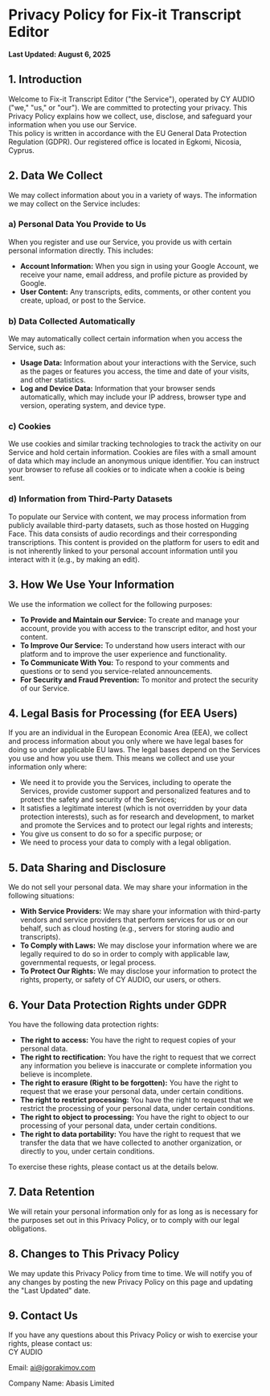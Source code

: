 # **Privacy Policy for Fix-it Transcript Editor**

**Last Updated: August 6, 2025**

## **1\. Introduction**

Welcome to Fix-it Transcript Editor ("the Service"), operated by CY AUDIO ("we," "us," or "our"). We are committed to protecting your privacy. This Privacy Policy explains how we collect, use, disclose, and safeguard your information when you use our Service.  
This policy is written in accordance with the EU General Data Protection Regulation (GDPR). Our registered office is located in Egkomi, Nicosia, Cyprus.

## **2\. Data We Collect**

We may collect information about you in a variety of ways. The information we may collect on the Service includes:

### **a) Personal Data You Provide to Us**

When you register and use our Service, you provide us with certain personal information directly. This includes:

* **Account Information:** When you sign in using your Google Account, we receive your name, email address, and profile picture as provided by Google.  
* **User Content:** Any transcripts, edits, comments, or other content you create, upload, or post to the Service.

### **b) Data Collected Automatically**

We may automatically collect certain information when you access the Service, such as:

* **Usage Data:** Information about your interactions with the Service, such as the pages or features you access, the time and date of your visits, and other statistics.  
* **Log and Device Data:** Information that your browser sends automatically, which may include your IP address, browser type and version, operating system, and device type.

### **c) Cookies**

We use cookies and similar tracking technologies to track the activity on our Service and hold certain information. Cookies are files with a small amount of data which may include an anonymous unique identifier. You can instruct your browser to refuse all cookies or to indicate when a cookie is being sent.

### **d) Information from Third-Party Datasets**

To populate our Service with content, we may process information from publicly available third-party datasets, such as those hosted on Hugging Face. This data consists of audio recordings and their corresponding transcriptions. This content is provided on the platform for users to edit and is not inherently linked to your personal account information until you interact with it (e.g., by making an edit).

## **3\. How We Use Your Information**

We use the information we collect for the following purposes:

* **To Provide and Maintain our Service:** To create and manage your account, provide you with access to the transcript editor, and host your content.  
* **To Improve Our Service:** To understand how users interact with our platform and to improve the user experience and functionality.  
* **To Communicate With You:** To respond to your comments and questions or to send you service-related announcements.  
* **For Security and Fraud Prevention:** To monitor and protect the security of our Service.

## **4\. Legal Basis for Processing (for EEA Users)**

If you are an individual in the European Economic Area (EEA), we collect and process information about you only where we have legal bases for doing so under applicable EU laws. The legal bases depend on the Services you use and how you use them. This means we collect and use your information only where:

* We need it to provide you the Services, including to operate the Services, provide customer support and personalized features and to protect the safety and security of the Services;  
* It satisfies a legitimate interest (which is not overridden by your data protection interests), such as for research and development, to market and promote the Services and to protect our legal rights and interests;  
* You give us consent to do so for a specific purpose; or  
* We need to process your data to comply with a legal obligation.

## **5\. Data Sharing and Disclosure**

We do not sell your personal data. We may share your information in the following situations:

* **With Service Providers:** We may share your information with third-party vendors and service providers that perform services for us or on our behalf, such as cloud hosting (e.g., servers for storing audio and transcripts).  
* **To Comply with Laws:** We may disclose your information where we are legally required to do so in order to comply with applicable law, governmental requests, or legal process.  
* **To Protect Our Rights:** We may disclose your information to protect the rights, property, or safety of CY AUDIO, our users, or others.

## **6\. Your Data Protection Rights under GDPR**

You have the following data protection rights:

* **The right to access:** You have the right to request copies of your personal data.  
* **The right to rectification:** You have the right to request that we correct any information you believe is inaccurate or complete information you believe is incomplete.  
* **The right to erasure (Right to be forgotten):** You have the right to request that we erase your personal data, under certain conditions.  
* **The right to restrict processing:** You have the right to request that we restrict the processing of your personal data, under certain conditions.  
* **The right to object to processing:** You have the right to object to our processing of your personal data, under certain conditions.  
* **The right to data portability:** You have the right to request that we transfer the data that we have collected to another organization, or directly to you, under certain conditions.

To exercise these rights, please contact us at the details below.

## **7\. Data Retention**

We will retain your personal information only for as long as is necessary for the purposes set out in this Privacy Policy, or to comply with our legal obligations.

## **8\. Changes to This Privacy Policy**

We may update this Privacy Policy from time to time. We will notify you of any changes by posting the new Privacy Policy on this page and updating the "Last Updated" date.

## **9\. Contact Us**

If you have any questions about this Privacy Policy or wish to exercise your rights, please contact us:  
CY AUDIO 
 
Email: ai@igorakimov.com

Company Name: Abasis Limited  